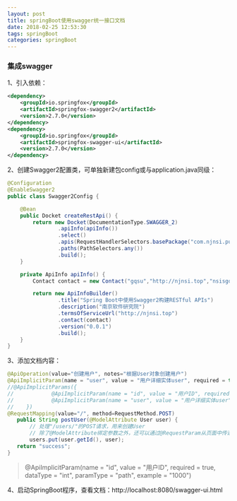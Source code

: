 ```yaml
---
layout: post
title: springBoot使用swagger统一接口文档
date: 2018-02-25 12:53:30
tags: springBoot
categories: springBoot
---
```


### 集成swagger

1、引入依赖：
```xml
<dependency>
    <groupId>io.springfox</groupId>
    <artifactId>springfox-swagger2</artifactId>
    <version>2.7.0</version>
</dependency>
<dependency>
	<groupId>io.springfox</groupId>
	<artifactId>springfox-swagger-ui</artifactId>
	<version>2.7.0</version>
</dependency>
```

2、创建Swagger2配置类，可单独新建包config或与application.java同级：
```java
@Configuration
@EnableSwagger2
public class Swagger2Config {

    @Bean
    public Docket createRestApi() {
        return new Docket(DocumentationType.SWAGGER_2)
                .apiInfo(apiInfo())
                .select()
                .apis(RequestHandlerSelectors.basePackage("com.njnsi.puzzleGame.controller"))
                .paths(PathSelectors.any())
                .build();
    }

    private ApiInfo apiInfo() {
        Contact contact = new Contact("gqsu","http://njnsi.top","nsisgq@jit.deu.cn");

        return new ApiInfoBuilder()
                .title("Spring Boot中使用Swagger2构建RESTful APIs")
                .description("南京软件研究院")
                .termsOfServiceUrl("http://njnsi.top")
                .contact(contact)
                .version("0.0.1")
                .build();
    }
}
```

<!-- more -->

3、添加文档内容：

```java
@ApiOperation(value="创建用户", notes="根据User对象创建用户")
@ApiImplicitParam(name = "user", value = "用户详细实体user", required = true, dataType = "User")
//@ApiImplicitParams({
//            @ApiImplicitParam(name = "id", value = "用户ID", required = true, dataType = "Long"),
//            @ApiImplicitParam(name = "user", value = "用户详细实体user", required = true, dataType = "User")
//    })
@RequestMapping(value="/", method=RequestMethod.POST)
   public String postUser(@ModelAttribute User user) {
       // 处理"/users/"的POST请求，用来创建User
       // 除了@ModelAttribute绑定参数之外，还可以通过@RequestParam从页面中传递参数
       users.put(user.getId(), user);
   return "success";
}
```

> @ApiImplicitParam(name = "id", value = "用户ID", required = true, dataType = "int", paramType = "path", example = "1000")

4、启动SpringBoot程序，查看文档：http://localhost:8080/swagger-ui.html

